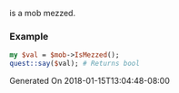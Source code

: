 is a mob mezzed.
### Example

```perl
my $val = $mob->IsMezzed();
quest::say($val); # Returns bool
```


Generated On 2018-01-15T13:04:48-08:00
